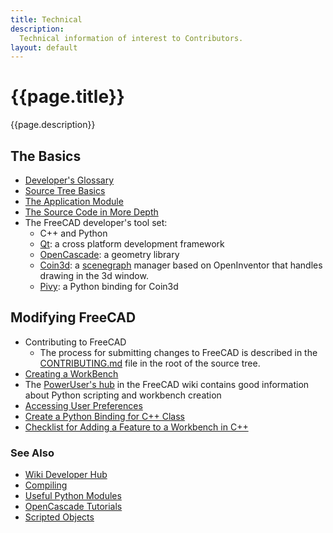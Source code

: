 ```yaml
---
title: Technical
description:
  Technical information of interest to Contributors.
layout: default
---
```

# {{page.title}}

{{page.description}}


## The Basics
- [Developer's Glossary](./developerglossary.md)
- [Source Tree Basics](./SourceTreeBasics.md)
- [The Application Module](./TheApplicationModule.md)
- [The Source Code in More Depth](https://wiki.freecad.org/The_FreeCAD_source_code)
- The FreeCAD developer's tool set:
    - C++ and Python
    - [Qt](https://www.qt.io/): a cross platform development framework
    - [OpenCascade](https://www.opencascade.com/open-cascade-technology/): a geometry library
    - [Coin3d](https://www.coin3d.org/): a [scenegraph](https://wiki.freecad.org/Scenegraph) manager based on OpenInventor that handles drawing in the 3d window.
    - [Pivy](https://wiki.freecad.org/Pivy): a Python binding for Coin3d


## Modifying FreeCAD
- Contributing to FreeCAD
    - The process for submitting changes to FreeCAD is described in the [CONTRIBUTING.md](https://github.com/FreeCAD/FreeCAD/blob/master/CONTRIBUTING.md)
    file in the root of the source tree.
- [Creating a WorkBench](https://wiki.freecad.org/Workbench_creation)
- The [PowerUser's hub](https://wiki.freecad.org/Power_users_hub) in the FreeCAD wiki contains good information about Python scripting and workbench creation
- [Accessing User Preferences](./preferences.md)
- [Create a Python Binding for C++ Class](./CreatePythonBindingForCpp.md)
- [Checklist for Adding a Feature to a Workbench in C++](./ChecklistForNewFeatureC++.md)





### See Also
- [Wiki Developer Hub](https://wiki.freecad.org/Developer_hub)
- [Compiling](https://wiki.freecad.org/Developer_hub#Compiling_FreeCAD)
- [Useful Python Modules](https://wiki.freecad.org/Extra_python_modules)
- [OpenCascade Tutorials](http://opencascade.wikidot.com/romansarticles)
- [Scripted Objects](https://wiki.freecad.org/Scripted_objects)

